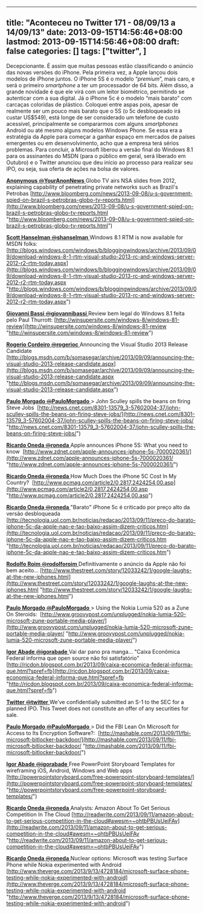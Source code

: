 
---
title: "Aconteceu no Twitter 171 - 08/09/13 a 14/09/13"
date: 2013-09-15T14:56:46+08:00
lastmod: 2013-09-15T14:56:46+08:00
draft: false
categories: []
tags: ["twitter", ]
---


Decepcionante. É assim que muitas pessoas estão classificando o anúncio das novas versões do iPhone. Pela primeira vez, a Apple lançou dois modelos de iPhone juntos. O iPhone 5S é o modelo “*premium*”, mais caro, e será o primeiro *smartphone* a ter um processador de 64 bits. Além disso, a grande novidade é que ele virá com um leitor biométrico, permitindo se autenticar com a sua digital. Já o iPhone 5c é o modelo “mais barato” com carcaças coloridas de plástico. Coloquei entre aspas pois, apesar de realmente ser um pouco mais barato que o 5S (o 5c desbloqueado irá custar US$549), está longe de ser considerado um telefone de custo acessível, principalmente se compararmos com alguns *smartphones* Android ou até mesmo alguns modelos Windows Phone. Se essa era a estratégia da Apple para começar a ganhar espaço em mercados de países emergentes ou em desenvolvimento, acho que a empresa terá sérios problemas. Para concluir, a Microsoft liberou a versão final do Windows 8.1 para os assinantes do MSDN (para o público em geral, será liberado em Outubro) e o Twitter anunciou que deu início ao processo para realizar seu IPO, ou seja, sua oferta de ações na bolsa de valores.

[**Anonymous** ‏<s>@</s>**YourAnonNews** ](https://twitter.com/YourAnonNews) Globo TV airs NSA slides from 2012, explaining capability of penetrating private networks such as Brazil's Petrobas [http://www.bloomberg.com/news/2013-09-08/u-s-government-spied-on-brazil-s-petrobras-globo-tv-reports.html](http://www.bloomberg.com/news/2013-09-08/u-s-government-spied-on-brazil-s-petrobras-globo-tv-reports.html "http://www.bloomberg.com/news/2013-09-08/u-s-government-spied-on-brazil-s-petrobras-globo-tv-reports.html")   

[**Scott Hanselman** ‏<s>@</s>**shanselman** ](https://twitter.com/shanselman) Windows 8.1 RTM is now available for MSDN folks:  [http://blogs.windows.com/windows/b/bloggingwindows/archive/2013/09/09/download-windows-8-1-rtm-visual-studio-2013-rc-and-windows-server-2012-r2-rtm-today.aspx](http://blogs.windows.com/windows/b/bloggingwindows/archive/2013/09/09/download-windows-8-1-rtm-visual-studio-2013-rc-and-windows-server-2012-r2-rtm-today.aspx "http://blogs.windows.com/windows/b/bloggingwindows/archive/2013/09/09/download-windows-8-1-rtm-visual-studio-2013-rc-and-windows-server-2012-r2-rtm-today.aspx")   

[**Giovanni Bassi** ‏<s>@</s>**giovannibassi** ](https://twitter.com/giovannibassi) Review bem legal do Windows 8.1 feita pelo Paul Thurrott: [http://winsupersite.com/windows-8/windows-81-review](http://winsupersite.com/windows-8/windows-81-review "http://winsupersite.com/windows-8/windows-81-review")   

[**Rogerio Cordeiro** ‏<s>@</s>**rogerioc** ](https://twitter.com/rogerioc) Announcing the Visual Studio 2013 Release Candidate  [http://blogs.msdn.com/b/somasegar/archive/2013/09/09/announcing-the-visual-studio-2013-release-candidate.aspx](http://blogs.msdn.com/b/somasegar/archive/2013/09/09/announcing-the-visual-studio-2013-release-candidate.aspx "http://blogs.msdn.com/b/somasegar/archive/2013/09/09/announcing-the-visual-studio-2013-release-candidate.aspx")   

[**Paulo Morgado** ‏<s>@</s>**PauloMorgado** ](https://twitter.com/PauloMorgado) > John Sculley spills the beans on firing Steve Jobs  [http://news.cnet.com/8301-13579_3-57602004-37/john-sculley-spills-the-beans-on-firing-steve-jobs/](http://news.cnet.com/8301-13579_3-57602004-37/john-sculley-spills-the-beans-on-firing-steve-jobs/ "http://news.cnet.com/8301-13579_3-57602004-37/john-sculley-spills-the-beans-on-firing-steve-jobs/")   

[**Ricardo Oneda** ‏<s>@</s>**roneda** ](https://twitter.com/roneda) Apple announces iPhone 5S: What you need to know  [http://www.zdnet.com/apple-announces-iphone-5s-7000020361/](http://www.zdnet.com/apple-announces-iphone-5s-7000020361/ "http://www.zdnet.com/apple-announces-iphone-5s-7000020361/")   

[**Ricardo Oneda** ‏<s>@</s>**roneda** ](https://twitter.com/roneda) How Much Does the iPhone 5C Cost In My Country?  [http://www.pcmag.com/article2/0,2817,2424254,00.asp](http://www.pcmag.com/article2/0,2817,2424254,00.asp "http://www.pcmag.com/article2/0,2817,2424254,00.asp")   

[**Ricardo Oneda** ‏<s>@</s>**roneda** ](https://twitter.com/roneda) "Barato" iPhone 5c é criticado por preço alto da versão desbloqueada [http://tecnologia.uol.com.br/noticias/redacao/2013/09/11/preco-do-barato-iphone-5c-da-apple-nao-e-tao-baixo-assim-dizem-criticos.htm](http://tecnologia.uol.com.br/noticias/redacao/2013/09/11/preco-do-barato-iphone-5c-da-apple-nao-e-tao-baixo-assim-dizem-criticos.htm "http://tecnologia.uol.com.br/noticias/redacao/2013/09/11/preco-do-barato-iphone-5c-da-apple-nao-e-tao-baixo-assim-dizem-criticos.htm")   

[**Rodolfo Roim** ‏<s>@</s>**rodolforoim** ](https://twitter.com/rodolforoim) Definitivamente o anúncio da Apple não foi bem aceito... [http://www.thestreet.com/story/12033242/1/google-laughs-at-the-new-iphones.html](http://www.thestreet.com/story/12033242/1/google-laughs-at-the-new-iphones.html "http://www.thestreet.com/story/12033242/1/google-laughs-at-the-new-iphones.html")   

[**Paulo Morgado** ‏<s>@</s>**PauloMorgado** ](https://twitter.com/PauloMorgado) > Using the Nokia Lumia 520 as a Zune On Steroids:  [http://www.groovypost.com/unplugged/nokia-lumia-520-microsoft-zune-portable-media-player/](http://www.groovypost.com/unplugged/nokia-lumia-520-microsoft-zune-portable-media-player/ "http://www.groovypost.com/unplugged/nokia-lumia-520-microsoft-zune-portable-media-player/")   

[**Igor Abade** ‏<s>@</s>**igorabade** ](https://twitter.com/igorabade) Vai dar pano pra manga... "Caixa Econômica Federal informa que open source não foi satisfatório" [http://ricdon.blogspot.com.br/2013/09/caixa-economica-federal-informa-que.html?spref=fb](http://ricdon.blogspot.com.br/2013/09/caixa-economica-federal-informa-que.html?spref=fb "http://ricdon.blogspot.com.br/2013/09/caixa-economica-federal-informa-que.html?spref=fb")   

[**Twitter** ‏<s>@</s>**twitter** ](https://twitter.com/twitter) We’ve confidentially submitted an S-1 to the SEC for a planned IPO. This Tweet does not constitute an offer of any securities for sale.   

[**Paulo Morgado** ‏<s>@</s>**PauloMorgado** ](https://twitter.com/PauloMorgado) > Did the FBI Lean On Microsoft for Access to Its Encryption Software?:  [http://mashable.com/2013/09/11/fbi-microsoft-bitlocker-backdoor/](http://mashable.com/2013/09/11/fbi-microsoft-bitlocker-backdoor/ "http://mashable.com/2013/09/11/fbi-microsoft-bitlocker-backdoor/")   

[**Igor Abade** ‏<s>@</s>**igorabade** ](https://twitter.com/igorabade) Free PowerPoint Storyboard Templates for wireframing iOS, Android, Windows and Web apps [http://powerpointstoryboard.com/free-powerpoint-storyboard-templates/](http://powerpointstoryboard.com/free-powerpoint-storyboard-templates/ "http://powerpointstoryboard.com/free-powerpoint-storyboard-templates/")   

[**Ricardo Oneda** ‏<s>@</s>**roneda** ](https://twitter.com/roneda) Analysts: Amazon About To Get Serious Competition In The Cloud [http://readwrite.com/2013/09/11/amazon-about-to-get-serious-competition-in-the-cloud#awesm=~ohtbPBUsUeiFAv](http://readwrite.com/2013/09/11/amazon-about-to-get-serious-competition-in-the-cloud#awesm=~ohtbPBUsUeiFAv "http://readwrite.com/2013/09/11/amazon-about-to-get-serious-competition-in-the-cloud#awesm=~ohtbPBUsUeiFAv")   

[**Ricardo Oneda** ‏<s>@</s>**roneda** ](https://twitter.com/roneda) Nuclear options: Microsoft was testing Surface Phone while Nokia experimented with Android [http://www.theverge.com/2013/9/13/4728184/microsoft-surface-phone-testing-while-nokia-experimented-with-android](http://www.theverge.com/2013/9/13/4728184/microsoft-surface-phone-testing-while-nokia-experimented-with-android "http://www.theverge.com/2013/9/13/4728184/microsoft-surface-phone-testing-while-nokia-experimented-with-android")

